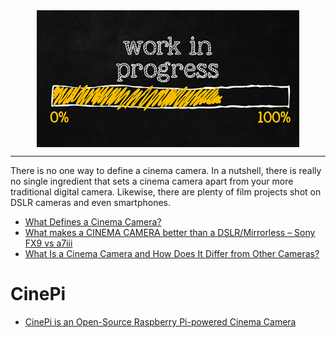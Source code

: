 <!--
Maintainer:   jeffskinnerbox@yahoo.com / www.jeffskinnerbox.me
Version:      0.0.0
-->


<div align="center">
<img src="https://raw.githubusercontent.com/jeffskinnerbox/blog/main/content/images/banners-bkgrds/work-in-progress.jpg" title="These materials require additional work and are not ready for general use." align="center" width=420px height=219px>
</div>


-----


There is no one way to define a cinema camera.
In a nutshell, there is really no single ingredient that sets a cinema camera apart from your more traditional digital camera. Likewise, there are plenty of film projects shot on DSLR cameras and even smartphones.

* [What Defines a Cinema Camera?](https://nofilmschool.com/what-defines-a-cinema-camera)
* [What makes a CINEMA CAMERA better than a DSLR/Mirrorless – Sony FX9 vs a7iii](https://www.youtube.com/watch?v=A1F4h-Ifpu0)
* [What Is a Cinema Camera and How Does It Differ from Other Cameras?](https://www.bestbuy.com/discover-learn/what-is-a-cinema-camera-and-how-does-it-differ-from-other-cameras/pcmcat1658863770758)

# CinePi
* [CinePi is an Open-Source Raspberry Pi-powered Cinema Camera](https://petapixel.com/2023/11/22/cinepi-is-an-open-source-raspberry-pi-powered-cinema-camera/)

